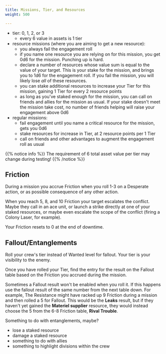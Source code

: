 ```yaml
---
title: Missions, Tier, and Resources
weight: 500

---
```


- tier: 0, 1, 2, or 3
  - every 6 value in assets is 1 tier
- resource missions (where you are aiming to get a new resource):
  - you always fail the engagement roll
  - if you name one resource you are relying on for this mission, you get 0d6
    for the mission. Punching up is hard.
  - declare a number of resources whose value sum is equal to the value of
    your target. This is your stake for the mission, and brings you to 1d6 for
    the engagement roll. If you fail the mission, you will likely lose _all_ of
    these resources.
  - you can stake additional resources to increase your Tier for this mission,
    gaining 1 Tier for every 2 resource points
  - as long as you've staked enough for the mission, you can call on friends and
    allies for the mission as usual. If your stake doesn't meet the mission take
    cost, no number of friends helping will raise your engagement above 0d6
- regular missions:
  - fail engagement until you name a critical resource for the mission, gets you
    0d6
  - stake resources for increase in Tier, at 2 resource points per 1 Tier
  - call on friends and other advantages to augment the engagement roll as usual

{{% notice info %}}
The requirement of 6 total asset value per tier may change during testing!
{{% /notice %}}

## Friction

During a mission you accrue Friction when you roll 1-3 on a Desperate action,
or as possible consequence of any other action.

When you reach 5, 8, and 10 Friction your target escalates the conflict. Maybe
they call in an ace unit, or launch a strike directly at one of your staked
resources, or maybe even escalate the scope of the conflict (firing a Colony
Laser, for example).

Your Friction resets to 0 at the end of downtime.

## Fallout/Entanglements

Roll your crew's tier instead of Wanted level for fallout. Your tier is your
visibility to the enemy.

Once you have rolled your Tier, find the entry for the result on the Fallout
table based on the Friction you accrued during the mission.

Sometimes a Fallout result won't be enabled when you roll it. If this happens
use the fallout result of the same number from the next table down. For example,
The Resistance might have racked up 9 Friction during a mission and then rolled
a 5 for Fallout. This would be the **Leaks** result, but if they haven't yet
gained the **Materiel supplier** resource, they would instead choose the 5 from
the 6-8 Friction table, **Rival Trouble**.

Something to do with entanglements, maybe?

- lose a staked resource
- damage a staked resource
- something to do with allies
- something to highlight divisions within the crew
